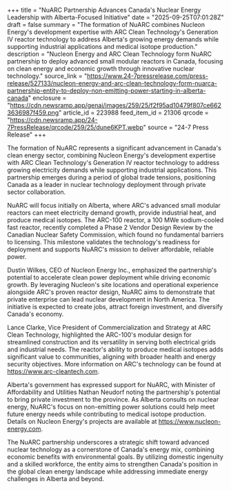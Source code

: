 +++
title = "NuARC Partnership Advances Canada's Nuclear Energy Leadership with Alberta-Focused Initiative"
date = "2025-09-25T07:01:28Z"
draft = false
summary = "The formation of NuARC combines Nucleon Energy's development expertise with ARC Clean Technology's Generation IV reactor technology to address Alberta's growing energy demands while supporting industrial applications and medical isotope production."
description = "Nucleon Energy and ARC Clean Technology form NuARC partnership to deploy advanced small modular reactors in Canada, focusing on clean energy and economic growth through innovative nuclear technology."
source_link = "https://www.24-7pressrelease.com/press-release/527133/nucleon-energy-and-arc-clean-technology-form-nuarca-partnership-entity-to-deploy-non-emitting-power-starting-in-alberta-canada"
enclosure = "https://cdn.newsramp.app/genai/images/259/25/f2f95ad10479f807ce6623636987f459.png"
article_id = 223988
feed_item_id = 21306
qrcode = "https://cdn.newsramp.app/24-7PressRelease/qrcode/259/25/dune6KPT.webp"
source = "24-7 Press Release"
+++

<p>The formation of NuARC represents a significant advancement in Canada's clean energy sector, combining Nucleon Energy's development expertise with ARC Clean Technology's Generation IV reactor technology to address growing electricity demands while supporting industrial applications. This partnership emerges during a period of global trade tensions, positioning Canada as a leader in nuclear technology deployment through private sector collaboration.</p><p>NuARC will focus initially on Alberta, where ARC's advanced small modular reactors can meet electricity demand growth, provide industrial heat, and produce medical isotopes. The ARC-100 reactor, a 100 MWe sodium-cooled fast reactor, recently completed a Phase 2 Vendor Design Review by the Canadian Nuclear Safety Commission, which found no fundamental barriers to licensing. This milestone validates the technology's readiness for deployment and supports NuARC's mission to deliver affordable, reliable power.</p><p>Dustin Wilkes, CEO of Nucleon Energy Inc., emphasized the partnership's potential to accelerate clean power deployment while driving economic growth. By leveraging Nucleon's site locations and operational experience alongside ARC's proven reactor design, NuARC aims to demonstrate that private enterprise can lead nuclear development in North America. The initiative is expected to create jobs, attract foreign investment, and diversify Canada's economy.</p><p>Lance Clarke, Vice President of Commercialization and Strategy at ARC Clean Technology, highlighted the ARC-100's modular design for streamlined construction and its versatility in serving both electrical grids and industrial needs. The reactor's ability to produce medical isotopes adds significant value to communities, aligning with broader health and energy security objectives. More information on ARC's technology can be found at <a href="https://www.arc-cleantech.com" rel="nofollow" target="_blank">https://www.arc-cleantech.com</a>.</p><p>Alberta's government has expressed support for NuARC, with Minister of Affordability and Utilities Nathan Neudorf noting the partnership's potential to bring private investment to the province. As Alberta consults on nuclear energy, NuARC's focus on non-emitting power solutions could help meet future energy needs while contributing to medical isotope production. Details on Nucleon Energy's projects are available at <a href="https://www.nucleon-energy.com" rel="nofollow" target="_blank">https://www.nucleon-energy.com</a>.</p><p>The NuARC partnership underscores a strategic shift toward advanced nuclear technology as a cornerstone of Canada's energy mix, combining economic benefits with environmental goals. By utilizing domestic ingenuity and a skilled workforce, the entity aims to strengthen Canada's position in the global clean energy landscape while addressing immediate energy challenges in Alberta and beyond.</p>